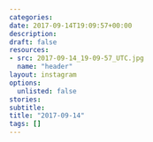 ```yaml
---
categories:
date: 2017-09-14T19:09:57+00:00
description:
draft: false
resources:
- src: 2017-09-14_19-09-57_UTC.jpg
  name: "header"
layout: instagram
options:
  unlisted: false
stories:
subtitle:
title: "2017-09-14"
tags: []
---
```


 
